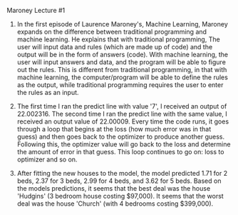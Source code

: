 Maroney Lecture #1

1) In the first episode of Laurence Maroney's, Machine Learning, Maroney expands on the difference between traditional programming and machine learning. He explains that with traditional programming, The user will input data and rules (which are made up of code) and the output will be in the form of answers (code). With machine learning, the user will input answers and data, and the program will be able to figure out the rules. This is different from traditional programming, in that with machine learning, the computer/program will be able to define the rules as the output, while traditional programming requires the user to enter the rules as an input. 

2) The first time I ran the predict line with value '7', I received an output of 22.002316. The second time I ran the predict line with the same value, I received an output value of 22.00009. Every time the code runs, it goes through a loop that begins at the loss (how much error was in that guess) and then goes back to the optimizer to produce another guess. Following this, the optimizer value will go back to the loss and determine the amount of error in that guess. This loop continues to go on: loss to optimizer and so on. 

3) After fitting the new houses to the model, the model predicted 1.71 for 2 beds, 2.37 for 3 beds, 2.99 for 4 beds, and 3.62 for 5 beds. Based on the models predictions, it seems that the best deal was the house 'Hudgins' (3 bedroom house costing $97,000). It seems that the worst deal was the house 'Church' (with 4 bedrooms costing $399,000).
